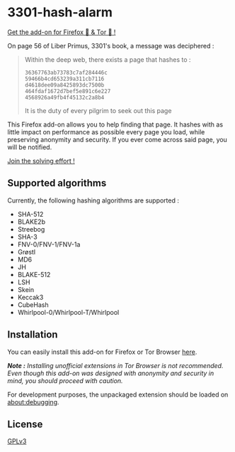 # 3301-hash-alarm

[Get the add-on for Firefox 🦊 & Tor 🧅 !](https://addons.mozilla.org/en-US/firefox/addon/3301-hash-alarm/)

On page 56 of Liber Primus, 3301's book, a message was deciphered :

> Within the deep web, there exists a page that hashes to :
> ```
> 36367763ab73783c7af284446c
> 59466b4cd653239a311cb7116
> d4618dee09a8425893dc7500b
> 464fdaf1672d7bef5e891c6e227
> 4568926a49fb4f45132c2a8b4
> ```
> It is the duty of every pilgrim to seek out this page

This Firefox add-on allows you to help finding that page. It hashes with as little impact on performance as possible every page you load, while preserving anonymity and security. If you ever come across said page, you will be notified.

[Join the solving effort !](https://discord.gg/MW2dXhG)

## Supported algorithms

Currently, the following hashing algorithms are supported :
* SHA-512
* BLAKE2b
* Streebog
* SHA-3
* FNV-0/FNV-1/FNV-1a
* Grøstl
* MD6
* JH
* BLAKE-512
* LSH
* Skein
* Keccak3
* CubeHash
* Whirlpool-0/Whirlpool-T/Whirlpool

## Installation

You can easily install this add-on for Firefox or Tor Browser [here](https://addons.mozilla.org/en-US/firefox/addon/3301-hash-alarm/).

*__Note :__ Installing unofficial extensions in Tor Browser is not recommended. Even though this add-on was designed with anonymity and security in mind, you should proceed with caution.*

For development purposes, the unpackaged extension should be loaded on [about:debugging](about:debugging).

## License
[GPLv3](https://www.gnu.org/licenses/gpl-3.0.html)

